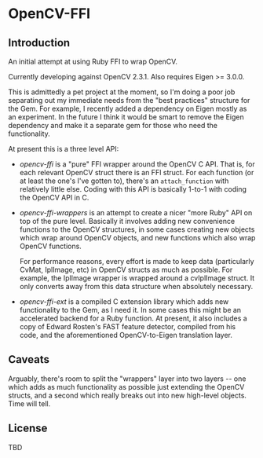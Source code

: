 OpenCV-FFI
==========

Introduction
------------

An initial attempt at using Ruby FFI to wrap OpenCV.

Currently developing against OpenCV 2.3.1.  Also requires Eigen >= 3.0.0.

This is admittedly a pet project at the moment, so I'm doing a poor job
separating out my immediate needs from the "best practices" structure
for the Gem.  For example, I recently added a dependency on Eigen mostly
as an experiment.  In the future I think it would be smart to remove
the Eigen dependency and make it a separate gem for those who need the
functionality.

At present this is a three level API:

+ _opencv-ffi_ is a "pure" FFI wrapper around the OpenCV C API.  That is,
for each relevant OpenCV struct there is an FFI struct.  For each function
(or at least the one's I've gotten to), there's an `attach_function`
with relatively little else.   Coding with this API is basically 1-to-1
with coding the OpenCV API in C.

+ _opencv-ffi-wrappers_ is an attempt to create a nicer "more Ruby" API
on top of the pure level.  Basically it involves adding new convenience
functions to the OpenCV structures, in some cases creating new objects
which wrap around OpenCV objects, and new functions which also wrap
OpenCV functions.

    For performance reasons, every effort is made to keep data (particularly
CvMat, IplImage, etc) in OpenCV structs as much as possible.  For example,
the IplImage wrapper is wrapped around a cvIplImage struct.  It only
converts away from this data structure when absolutely necessary.

+ _opencv-ffi-ext_ is a compiled C extension library which adds new
functionality to the Gem, as I need it.  In some cases this might be an
accelerated backend for a Ruby function.  At present, it also includes
a copy of Edward Rosten's FAST feature detector, compiled from his code,
and the aforementioned OpenCV-to-Eigen translation layer.

Caveats
---

Arguably, there's room to split the "wrappers" layer into two layers --
one which adds as much functionality as possible just extending the OpenCV
structs, and a second which really breaks out into new high-level objects.
Time will tell.


License
---

TBD

